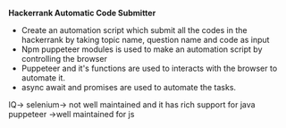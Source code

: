**Hackerrank Automatic Code Submitter**

* Create an automation script which submit all the codes in the hackerrank by taking
   topic name, question name and code as input
* Npm puppeteer modules is used to make an automation script by controlling the browser
* Puppeteer and it's functions are used to interacts with the browser to automate it.
* async await and promises are used to automate the tasks. 

<!-- browser automation  -->
<!--  -->
IQ->  selenium-> not well maintained and it has rich support for java 
puppeteer ->well maintained for js 
